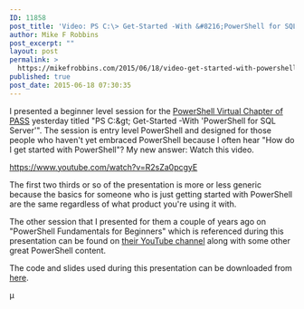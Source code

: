 ```yaml
---
ID: 11858
post_title: 'Video: PS C:\> Get-Started -With &#8216;PowerShell for SQL Server&#8217;'
author: Mike F Robbins
post_excerpt: ""
layout: post
permalink: >
  https://mikefrobbins.com/2015/06/18/video-get-started-with-powershell-for-sql-server/
published: true
post_date: 2015-06-18 07:30:35
---
```

I presented a beginner level session for the <a href="https://powershell.sqlpass.org/" target="_blank">PowerShell Virtual Chapter of PASS</a> yesterday titled "PS C:\&gt; Get-Started -With 'PowerShell for SQL Server'". The session is entry level PowerShell and designed for those people who haven't yet embraced PowerShell because I often hear "How do I get started with PowerShell"? My new answer: Watch this video.

https://www.youtube.com/watch?v=R2sZa0pcgyE

The first two thirds or so of the presentation is more or less generic because the basics for someone who is just getting started with PowerShell are the same regardless of what product you're using it with.

The other session that I presented for them a couple of years ago on "PowerShell Fundamentals for Beginners" which is referenced during this presentation can be found on <a href="https://www.youtube.com/channel/UCFX97evt_7Akx_R9ovfiSwQ" target="_blank">their YouTube channel</a> along with some other great PowerShell content.

The code and slides used during this presentation can be downloaded from <a href="http://mikefrobbins.com/downloads/Get-Started_with_PowerShell_for_SQLServer.zip" target="_blank">here</a>.

µ